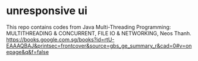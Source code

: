 # unresponsive ui

This repo contains codes from Java Multi-Threading Programming: MULTITHREADING & CONCURRENT, FILE IO & NETWORKING, Neos Thanh. https://books.google.com.sg/books?id=rtU-EAAAQBAJ&printsec=frontcover&source=gbs_ge_summary_r&cad=0#v=onepage&q&f=false
